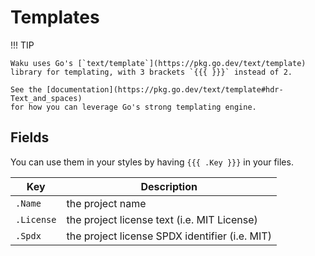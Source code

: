 # Templates

!!! TIP

    Waku uses Go's [`text/template`](https://pkg.go.dev/text/template)
    library for templating, with 3 brackets `{{{ }}}` instead of 2.

    See the [documentation](https://pkg.go.dev/text/template#hdr-Text_and_spaces)
    for how you can leverage Go's strong templating engine.

## Fields

You can use them in your styles by having `{{{ .Key }}}`
in your files.

| Key | Description                                      |
| --- | ------------------------------------------------ |
| `.Name` | the project name                               |
| `.License` | the project license text (i.e. MIT License) |
| `.Spdx` | the project license SPDX identifier (i.e. MIT) |
